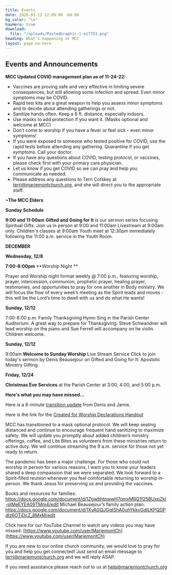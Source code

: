 ```yaml
---
title: Events
date: 2020-03-12 12:09:00 -04:00
bg_color: "\n"
hasHero: true
download:
  file: "/uploads/PastedGraphic-1-e17753.png"
heading: What's happening at MCC
layout: page-no-hero
---
```


## Events and Announcements

**MCC Updated COVID management plan as of 11-24-22:**

* Vaccines are proving safe and very effective in limiting severe consequences, but still allowing some infection and spread. Even minor symptoms may be COVID.
* Rapid test kits are a great weapon to help you assess minor symptoms and to decide about attending gatherings or not.
* Sanitize hands often. Keep a 6 ft. distance, especially indoors.
* Use masks to add protection if you want it. (Masks optional and welcome at MCC)
* Don’t come to worship if you have a fever or feel sick - even minor symptoms!
* If you were exposed to someone who tested positive for COVID, use the rapid tests before attending any gathering. Quarantine if you get symptoms. Call your doctor.
* If you have any questions about COVID, testing protocol, or vaccines, please check first with your primary care physician.
* Let us know if you get COVID so we can pray and help you communicate as needed.
* Please address any questions to Terri Cofskey at terri@mariemontchurch.org, and she will direct you to the appropriate staff.

**~The MCC Elders**

**Sunday Schedule**

**9:00 and 11:00am** 
**Gifted and Going for It** is our sermon series focusing Spiritual Gifts. Join us in person at 9:00 and 11:00am Livestream at 9:00am only. Children's classes at 9:00am Youth meet at 12:30pm immediately following the 11:00 a.m. service in the Youth Room.

**DECEMBER**

**Wednesday, 12/8**

**7:00-8:00pm** **Worship Night **

Prayer and Worship night format weekly @ 7:00 p.m., featuring worship, prayer, intercession, communion, prophetic prayer, healing prayer, testimonies, and opportunities to pray for one another in Body ministry. We will focus the flow of every week’s meeting as the Spirit leads and moves - this will be the Lord’s time to dwell with us and do what He wants!

**Sunday, 12/12**

7:00-8:00 p.m. Family Thanksgiving Hymn Sing in the Parish Center Auditorium. A great way to prepare for Thanksgiving. Steve Schwandner will lead worship on the piano and Sue Ferrell will accompany on he violin. Children welcome.

**Sunday, 12/12**

9:00am **Welcome to Sunday Worship** Live Stream Service Click to join today's sermon by Denis Beausejour on Gifted and Going for It: Apostolic Ministry Gifting

**Friday, 12/24**

**Christmas Eve Services** at the Parish Center at 3:00, 4:00, and 5:00 p.m.

**Here's what you may have missed...**

Here is a 6-minute [transition update](https://youtu.be/gadUQC0MWII) from Denis and Jamie.

Here is the link for the [Created for Worship Declarations Handout](https://drive.google.com/file/d/1bCTQeDUK1bBI30rwqdyiVlecur89yNSl/view?usp=sharing)

MCC has transitioned to a mask optional protocol. We will keep seating distanced and continue to encourage frequent hand sanitizing to maximize safety. We will update you promptly about added children’s ministry offerings, coffee, and Lite Bites as volunteers from these ministries return to active duty. We will continue streaming the 9 a.m. service for those not yet ready to return.

The pandemic has been a major challenge. For those who could not worship in person for various reasons, I want you to know your leaders shared a deep compassion that we were separated. We look forward to a Spirit-filled reunion whenever you feel comfortable returning to worship in-person. We thank Jesus for preserving us and providing the vaccines.

Books and resources for families: https://docs.google.com/document/d/1ZgwbhtpwwH7omxM8Q1f25BUxpZkl-pIMeEYEA09TMm4/edit                                                                                                                                                                      Michael Beausejour’s family action plan: https://docs.google.com/document/d/1XyAGQJGgtShA0uhYkkvGdILKPQDPdIz6OTjDcZ_8MxM/edit

Click here for our YouTube Channel to watch any videos you may have missed:
[https://www.youtube.com/user/MariemontCh](https://www.youtube.com/user/MariemontCh)

If you are new to our online church community, we would love to pray for you and help you get connected! Just send an email message to [terri@mariemontchurch.org](http://terri@mariemontchurch.org) and we will reply ASAP.

If you need assistance please reach out to us at [help@mariemontchurch.org](http://help@mariemontchurch.org)

